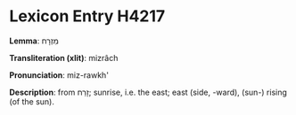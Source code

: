 # Lexicon Entry H4217

**Lemma**: מִזְרָח

**Transliteration (xlit)**: mizrâch

**Pronunciation**: miz-rawkh'

**Description**:
from זָרַח; sunrise, i.e. the east; east (side, -ward), (sun-) rising (of the sun).
